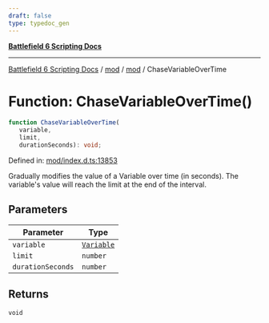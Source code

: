 ```yaml
---
draft: false
type: typedoc_gen
---
```


[**Battlefield 6 Scripting Docs**](../../../_index.md)

***

[Battlefield 6 Scripting Docs](../../../_index.md) / [mod](../../_index.md) / [mod](../_index.md) / ChaseVariableOverTime

# Function: ChaseVariableOverTime()

```ts
function ChaseVariableOverTime(
   variable, 
   limit, 
   durationSeconds): void;
```

Defined in: [mod/index.d.ts:13853](https://github.com/battlefield-portal-community/portal-docs/blob/ff09b2690670f74de7e97198022e5a97ff1161ff/generators/santiago/mod/index.d.ts#L13853)

Gradually modifies the value of a Variable over time (in seconds). The variable's value will reach the limit at the end of the interval.

## Parameters

| Parameter | Type |
| ------ | ------ |
| `variable` | [`Variable`](../Variable/_index.md) |
| `limit` | `number` |
| `durationSeconds` | `number` |

## Returns

`void`
